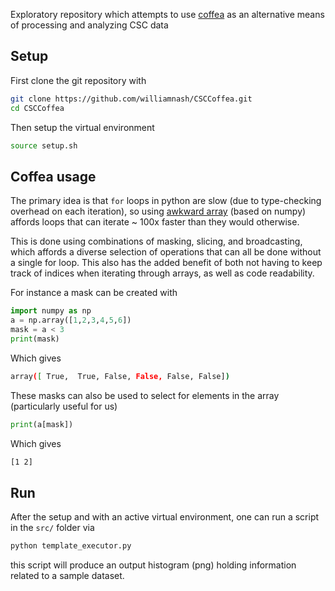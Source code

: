 Exploratory repository which attempts to use [coffea](https://coffeateam.github.io/coffea/index.html) as an alternative means of processing and analyzing CSC data

## Setup

First clone the git repository with

```bash
git clone https://github.com/williamnash/CSCCoffea.git
cd CSCCoffea
```
Then setup the virtual environment

```bash
source setup.sh
```

## Coffea usage
The primary idea is that `for` loops in python are slow (due to type-checking overhead on each iteration), so using [awkward array](https://awkward-array.readthedocs.io/en/latest/) (based on numpy) affords loops that can iterate ~ 100x faster than they would otherwise.

This is done using combinations of masking, slicing, and broadcasting, which affords a diverse selection of operations that can all be done without a single for loop. This also has the added benefit of both not having to keep track of indices when iterating through arrays, as well as code readability.

For instance a mask can be created with

```python
import numpy as np
a = np.array([1,2,3,4,5,6])
mask = a < 3
print(mask)
```
Which gives
```bash
array([ True,  True, False, False, False, False])
```
These masks can also be used to select for elements in the array (particularly useful for us)

```python
print(a[mask])
```

Which gives

```bash
[1 2]
```

## Run

After the setup and with an active virtual environment, one can run a script in the `src/` folder via

```bash
python template_executor.py
```

this script will produce an output histogram (png) holding information related to a sample dataset.
